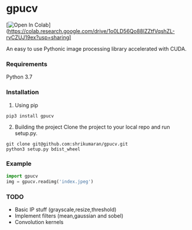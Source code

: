 # gpucv

[![Open In Colab](https://colab.research.google.com/assets/colab-badge.svg)](https://colab.research.google.com/drive/1o0LD56Qo88lZZtfVqshZL-rvCZUJ19ex?usp=sharing]

An easy to use Pythonic image processing library accelerated with CUDA.

### Requirements 
Python 3.7

### Installation

1. Using pip
```
pip3 install gpucv
```

2. Building the project
Clone the project to your local repo and run setup.py.
```
git clone git@github.com:shrikumaran/gpucv.git
python3 setup.py bdist_wheel
```

### Example
```python
import gpucv
img = gpucv.readimg('index.jpeg')
```

### TODO
- Basic IP stuff (grayscale,resize,threshold)
- Implement filters (mean,gaussian and sobel)
- Convolution kernels

